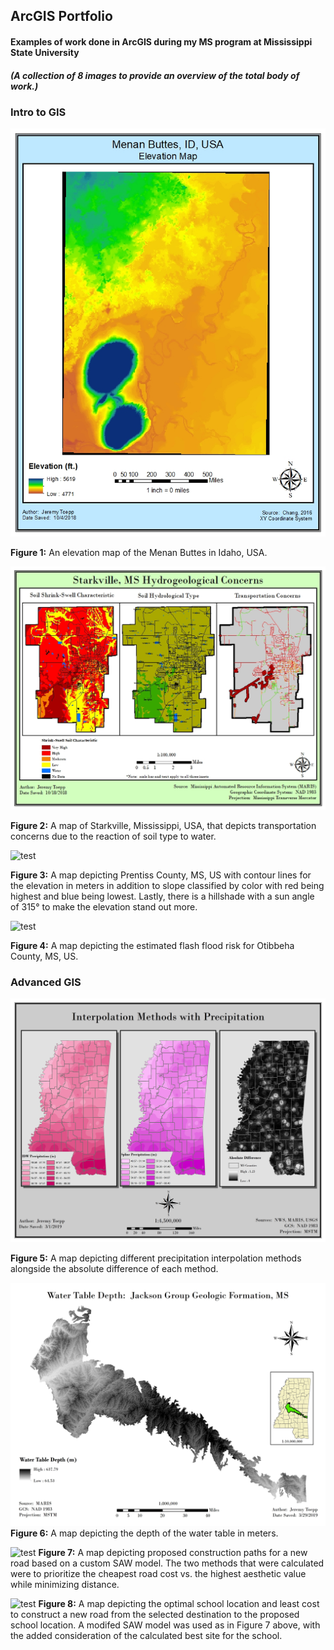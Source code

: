 ## ArcGIS Portfolio
#### Examples of work done in ArcGIS during my MS program at Mississippi State University
##### *(A collection of 8 images to provide an overview of the total body of work.)*

### Intro to GIS
![test](1-Intro%20GIS/Maps/Lab6-1.jpg)

**Figure 1:** An elevation map of the Menan Buttes in Idaho, USA.


![test](1-Intro%20GIS/Maps/Lab8.jpg)

**Figure 2:** A map of Starkville, Mississippi, USA, that depicts transportation concerns due to the reaction of soil type to water.


![test](1-Intro%20GIS/Maps/Lab11-1.jpg)

**Figure 3:** A map depicting Prentiss County, MS, US with contour lines for the elevation in meters in addition to slope classified by color with red being highest and blue being lowest. Lastly, there is a hillshade with a sun angle of 315° to make the elevation stand out more.


![test](1-Intro%20GIS/Maps/Lab13.jpg)

**Figure 4:** A map depicting the estimated flash flood risk for Otibbeha County, MS, US.


### Advanced GIS
![test](2-Advanced%20GIS/Lab5.jpg)

**Figure 5:** A map depicting different precipitation interpolation methods alongside the absolute difference of each method.


![test](2-Advanced%20GIS/Lab8.jpg)
**Figure 6:** A map depicting the depth of the water table in meters.


![test](2-Advanced%20GIS/Lab9.jpg)
**Figure 7:** A map depicting proposed construction paths for a new road based on a custom SAW model. The two methods that were calculated were to prioritize the cheapest road cost vs. the highest aesthetic value while minimizing distance.


![test](2-Advanced%20GIS/grad_project.jpg)
**Figure 8:** A map depicting the optimal school location and least cost to construct a new road from the selected destination to the proposed school location. A modifed SAW model was used as in Figure 7 above, with the added consideration of the calculated best site for the school.
